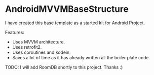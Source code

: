 # AndroidMVVMBaseStructure

I have created this base template as a started kit for Android Project.

Features:
- Uses MVVM architecture.
- Uses retrofit2.
- Uses coroutines and kodein.
- Saves a lot of time as it has already written all the boiler plate code.

TODO: I will add RoomDB shortly to this project. Thanks :)
